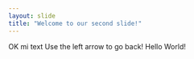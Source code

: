 ```yaml
---
layout: slide
title: "Welcome to our second slide!"
---
```

OK mi text
Use the left arrow to go back! Hello World!

